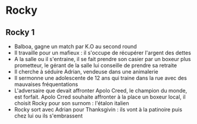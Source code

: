 # Rocky

## Rocky 1

- Balboa, gagne un match par K.O au second round
- Il travaille pour un mafieux : il s'occupe de récupérer l'argent des dettes
- A la salle ou il s'entraine, il se fait prendre son casier par un boxeur plus prometteur, le gérant de la salle lui conseille de prendre sa retraite
- Il cherche à séduire Adrian, vendeuse dans une animalerie
- Il sermonne une adolescente de 12 ans qui traine dans la rue avec des mauvaises fréquentations
- L'adversaire que devait affronter Apolo Creed, le champion du monde, est forfait. Apolo Crred souhaite affronter à la place un boxeur local, il choisit Rocky pour son surnom : l'étalon italien
- Rocky sort avec Adrian pour Thanksgivin : ils vont à la patinoire puis chez lui ou ils s'embrassent
